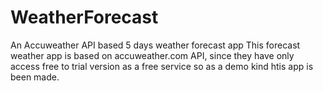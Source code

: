 # WeatherForecast
An Accuweather API based 5 days weather forecast app
This forecast weather app is based on accuweather.com API,
since they have only access free to trial version as a free service so as a demo kind htis app is been made.
